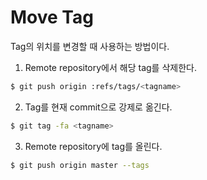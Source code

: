 # Move Tag

Tag의 위치를 변경할 때 사용하는 방법이다.

1. Remote repository에서 해당 tag를 삭제한다.

```sh
$ git push origin :refs/tags/<tagname>
```

2. Tag를 현재 commit으로 강제로 옮긴다.

```sh
$ git tag -fa <tagname>
```

3. Remote repository에 tag를 올린다.

```sh
$ git push origin master --tags
```
